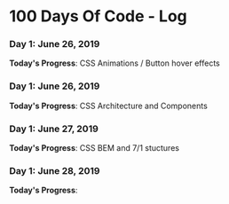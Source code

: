 # 100 Days Of Code - Log

### Day 1: June 26, 2019

**Today's Progress**: CSS Animations / Button hover effects

### Day 1: June 26, 2019

**Today's Progress**: CSS Architecture and Components

### Day 1: June 27, 2019

**Today's Progress**: CSS BEM and 7/1 stuctures

### Day 1: June 28, 2019

**Today's Progress**:




